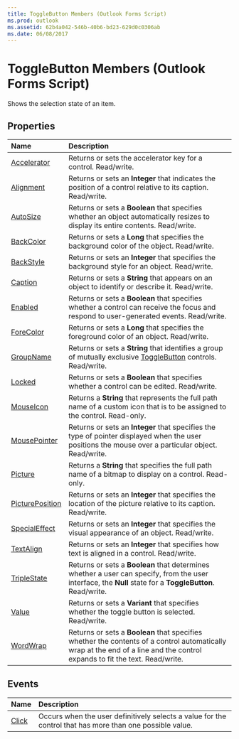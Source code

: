 ```yaml
---
title: ToggleButton Members (Outlook Forms Script)
ms.prod: outlook
ms.assetid: 62b4a042-546b-40b6-bd23-629d0c0306ab
ms.date: 06/08/2017
---
```



# ToggleButton Members (Outlook Forms Script)

Shows the selection state of an item.


## Properties



|**Name**|**Description**|
|:-----|:-----|
| [Accelerator](togglebutton-accelerator-property-outlook-forms-script.md)|Returns or sets the accelerator key for a control. Read/write.|
| [Alignment](togglebutton-alignment-property-outlook-forms-script.md)|Returns or sets an **Integer** that indicates the position of a control relative to its caption. Read/write.|
| [AutoSize](togglebutton-autosize-property-outlook-forms-script.md)|Returns or sets a **Boolean** that specifies whether an object automatically resizes to display its entire contents. Read/write.|
| [BackColor](togglebutton-backcolor-property-outlook-forms-script.md)|Returns or sets a **Long** that specifies the background color of the object. Read/write.|
| [BackStyle](togglebutton-backstyle-property-outlook-forms-script.md)|Returns or sets an **Integer** that specifies the background style for an object. Read/write.|
| [Caption](togglebutton-caption-property-outlook-forms-script.md)|Returns or sets a **String** that appears on an object to identify or describe it. Read/write.|
| [Enabled](togglebutton-enabled-property-outlook-forms-script.md)|Returns or sets a **Boolean** that specifies whether a control can receive the focus and respond to user-generated events. Read/write.|
| [ForeColor](togglebutton-forecolor-property-outlook-forms-script.md)|Returns or sets a **Long** that specifies the foreground color of an object. Read/write.|
| [GroupName](togglebutton-groupname-property-outlook-forms-script.md)|Returns or sets a **String** that identifies a group of mutually exclusive [ToggleButton](togglebutton-object-outlook-forms-script.md) controls. Read/write.|
| [Locked](togglebutton-locked-property-outlook-forms-script.md)|Returns or sets a **Boolean** that specifies whether a control can be edited. Read/write.|
| [MouseIcon](togglebutton-mouseicon-property-outlook-forms-script.md)|Returns a **String** that represents the full path name of a custom icon that is to be assigned to the control. Read-only.|
| [MousePointer](togglebutton-mousepointer-property-outlook-forms-script.md)|Returns or sets an **Integer** that specifies the type of pointer displayed when the user positions the mouse over a particular object. Read/write.|
| [Picture](togglebutton-picture-property-outlook-forms-script.md)|Returns a **String** that specifies the full path name of a bitmap to display on a control. Read-only.|
| [PicturePosition](togglebutton-pictureposition-property-outlook-forms-script.md)|Returns or sets an **Integer** that specifies the location of the picture relative to its caption. Read/write.|
| [SpecialEffect](togglebutton-specialeffect-property-outlook-forms-script.md)|Returns or sets an **Integer** that specifies the visual appearance of an object. Read/write.|
| [TextAlign](togglebutton-textalign-property-outlook-forms-script.md)|Returns or sets an **Integer** that specifies how text is aligned in a control. Read/write.|
| [TripleState](togglebutton-triplestate-property-outlook-forms-script.md)|Returns or sets a **Boolean** that determines whether a user can specify, from the user interface, the **Null** state for a **ToggleButton**. Read/write.|
| [Value](togglebutton-value-property-outlook-forms-script.md)|Returns or sets a **Variant** that specifies whether the toggle button is selected. Read/write.|
| [WordWrap](togglebutton-wordwrap-property-outlook-forms-script.md)|Returns or sets a **Boolean** that specifies whether the contents of a control automatically wrap at the end of a line and the control expands to fit the text. Read/write.|



## Events



|**Name**|**Description**|
|:-----|:-----|
| [Click](togglebutton-click-event-outlook-forms-script.md)|Occurs when the user definitively selects a value for the control that has more than one possible value.|



